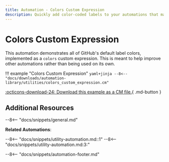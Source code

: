 ```yaml
---
title: Automation - Colors Custom Expression
description: Quickly add color-coded labels to your automations that match the GitHub UI.
---
```

# Colors Custom Expression

This automation demonstrates all of GitHub's default label colors, implemented as a `colors` custom expression. This is meant to help improve other automations rather than being used on its own.

!!! example "Colors Custom Expression"
    ```yaml+jinja
    --8<-- "docs/downloads/automation-library/utilities/colors_custom_expression.cm"
    ```
    <div class="result" markdown>
      <span>
      [:octicons-download-24: Download this example as a CM file.](/downloads/automation-library/utilities/colors_custom_expression.cm){ .md-button }
      </span>
    </div>

## Additional Resources

--8<-- "docs/snippets/general.md"

**Related Automations**:

--8<-- "docs/snippets/utility-automation.md::1"
--8<-- "docs/snippets/utility-automation.md:3:"

--8<-- "docs/snippets/automation-footer.md"